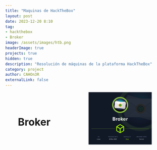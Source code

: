 ```yaml
---
title: "Maquinas de HackTheBox"
layout: post
date: 2023-12-20 8:10
tag: 
- hackthebox
- Broker
image: /assets/images/htb.png
headerImage: true
projects: true
hidden: true
description: "Resolución de máquinas de la plataforma HackTheBox"
category: project
author: CAHOn3R
externalLink: false
---
```


<figure style="display: flex; align-items: center;">
  <a href="/Broker-HackTheBox" style="flex: 1; text-decoration: none; color: inherit; text-align: left;">
    <h1 style="font-size: 32px; font-weight: bold; cursor: pointer;">Broker</h1>
  </a>
  <a href="/Broker-HackTheBox" style="flex: 0;">
    <img src="/assets/images/hackthebox/Broker.png" alt="Descripción de la imagen" class="imagen-grande">
  </a>
</figure>


<style>
  .imagen-grande {
    margin-left: 10px;
    margin-bottom: 0;
    margin-top: 0;
    vertical-align: middle;
    /* Define aquí el tamaño que desees */
    max-width: 200px; /* Puedes ajustar este valor según tus necesidades */
    height: auto; /* Esto asegura que la relación de aspecto se mantenga */
  }
</style>
<!--
<figure style="display: flex; align-items: center;">
  <a href="/Broker-HackTheBox" style="flex: 0;">
    <img src="/assets/images/" alt="Descripción de la imagen" class="imagen-grande">
  </a>
  <a href="/Broker-HackTheBox" style="flex: 1; text-decoration: none; color: inherit;">
    <h1 style="font-size: 32px; font-weight: bold; cursor: pointer; text-align: right;">LAME</h1>
  </a>
</figure>

<style>
  .imagen-grande {
    margin-right: 10px;
    margin-bottom: 0;
    margin-top: 0;
    vertical-align: middle;
    /* Define aquí el tamaño que desees */
    max-width: 300px; /* Puedes ajustar este valor según tus necesidades */
    height: auto; /* Esto asegura que la relación de aspecto se mantenga */
  }
</style>
-->
